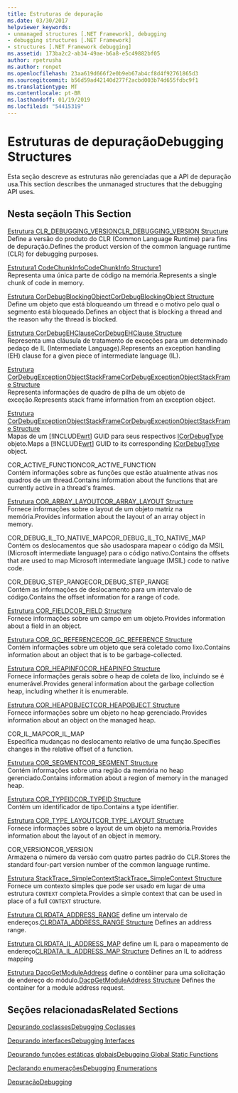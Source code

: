 ```yaml
---
title: Estruturas de depuração
ms.date: 03/30/2017
helpviewer_keywords:
- unmanaged structures [.NET Framework], debugging
- debugging structures [.NET Framework]
- structures [.NET Framework debugging]
ms.assetid: 173ba2c2-ab34-49ae-b6a8-e5c49882bf05
author: rpetrusha
ms.author: ronpet
ms.openlocfilehash: 23aa619d666f2e0b9eb67ab4cf8d4f92761865d3
ms.sourcegitcommit: b56d59ad42140d277f2acbd003b74d655fdbc9f1
ms.translationtype: MT
ms.contentlocale: pt-BR
ms.lasthandoff: 01/19/2019
ms.locfileid: "54415319"
---
```

# <a name="debugging-structures"></a><span data-ttu-id="96752-102">Estruturas de depuração</span><span class="sxs-lookup"><span data-stu-id="96752-102">Debugging Structures</span></span>
<span data-ttu-id="96752-103">Esta seção descreve as estruturas não gerenciadas que a API de depuração usa.</span><span class="sxs-lookup"><span data-stu-id="96752-103">This section describes the unmanaged structures that the debugging API uses.</span></span>  
  
## <a name="in-this-section"></a><span data-ttu-id="96752-104">Nesta seção</span><span class="sxs-lookup"><span data-stu-id="96752-104">In This Section</span></span>  
 [<span data-ttu-id="96752-105">Estrutura CLR_DEBUGGING_VERSION</span><span class="sxs-lookup"><span data-stu-id="96752-105">CLR_DEBUGGING_VERSION Structure</span></span>](../../../../docs/framework/unmanaged-api/debugging/clr-debugging-version-structure.md)  
 <span data-ttu-id="96752-106">Define a versão do produto do CLR (Common Language Runtime) para fins de depuração.</span><span class="sxs-lookup"><span data-stu-id="96752-106">Defines the product version of the common language runtime (CLR) for debugging purposes.</span></span>  
  
 [<span data-ttu-id="96752-107">Estrutura1 CodeChunkInfo</span><span class="sxs-lookup"><span data-stu-id="96752-107">CodeChunkInfo Structure1</span></span>](../../../../docs/framework/unmanaged-api/debugging/codechunkinfo-structure.md)  
 <span data-ttu-id="96752-108">Representa uma única parte de código na memória.</span><span class="sxs-lookup"><span data-stu-id="96752-108">Represents a single chunk of code in memory.</span></span>  
  
 [<span data-ttu-id="96752-109">Estrutura CorDebugBlockingObject</span><span class="sxs-lookup"><span data-stu-id="96752-109">CorDebugBlockingObject Structure</span></span>](../../../../docs/framework/unmanaged-api/debugging/cordebugblockingobject-structure.md)  
 <span data-ttu-id="96752-110">Define um objeto que está bloqueando um thread e o motivo pelo qual o segmento está bloqueado.</span><span class="sxs-lookup"><span data-stu-id="96752-110">Defines an object that is blocking a thread and the reason why the thread is blocked.</span></span>  
  
 [<span data-ttu-id="96752-111">Estrutura CorDebugEHClause</span><span class="sxs-lookup"><span data-stu-id="96752-111">CorDebugEHClause Structure</span></span>](../../../../docs/framework/unmanaged-api/debugging/cordebugehclause-structure.md)  
 <span data-ttu-id="96752-112">Representa uma cláusula de tratamento de exceções para um determinado pedaço de IL (Intermediate Language).</span><span class="sxs-lookup"><span data-stu-id="96752-112">Represents an exception handling (EH) clause for a given piece of intermediate language (IL).</span></span>  
  
 [<span data-ttu-id="96752-113">Estrutura CorDebugExceptionObjectStackFrame</span><span class="sxs-lookup"><span data-stu-id="96752-113">CorDebugExceptionObjectStackFrame Structure</span></span>](../../../../docs/framework/unmanaged-api/debugging/cordebugexceptionobjectstackframe-structure.md)  
 <span data-ttu-id="96752-114">Representa informações de quadro de pilha de um objeto de exceção.</span><span class="sxs-lookup"><span data-stu-id="96752-114">Represents stack frame information from an exception object.</span></span>  
  
 [<span data-ttu-id="96752-115">Estrutura CorDebugExceptionObjectStackFrame</span><span class="sxs-lookup"><span data-stu-id="96752-115">CorDebugExceptionObjectStackFrame Structure</span></span>](../../../../docs/framework/unmanaged-api/debugging/cordebugexceptionobjectstackframe-structure.md)  
 <span data-ttu-id="96752-116">Mapas de um [!INCLUDE[wrt](../../../../includes/wrt-md.md)] GUID para seus respectivos [ICorDebugType](../../../../docs/framework/unmanaged-api/debugging/icordebugtype-interface.md) objeto.</span><span class="sxs-lookup"><span data-stu-id="96752-116">Maps a [!INCLUDE[wrt](../../../../includes/wrt-md.md)] GUID to its corresponding [ICorDebugType](../../../../docs/framework/unmanaged-api/debugging/icordebugtype-interface.md) object.</span></span>  
  
 <span data-ttu-id="96752-117">COR_ACTIVE_FUNCTION</span><span class="sxs-lookup"><span data-stu-id="96752-117">COR_ACTIVE_FUNCTION</span></span>  
 <span data-ttu-id="96752-118">Contém informações sobre as funções que estão atualmente ativas nos quadros de um thread.</span><span class="sxs-lookup"><span data-stu-id="96752-118">Contains information about the functions that are currently active in a thread's frames.</span></span>  
  
 [<span data-ttu-id="96752-119">Estrutura COR_ARRAY_LAYOUT</span><span class="sxs-lookup"><span data-stu-id="96752-119">COR_ARRAY_LAYOUT Structure</span></span>](../../../../docs/framework/unmanaged-api/debugging/cor-array-layout-structure.md)  
 <span data-ttu-id="96752-120">Fornece informações sobre o layout de um objeto matriz na memória.</span><span class="sxs-lookup"><span data-stu-id="96752-120">Provides information about the layout of an array object in memory.</span></span>  
  
 <span data-ttu-id="96752-121">COR_DEBUG_IL_TO_NATIVE_MAP</span><span class="sxs-lookup"><span data-stu-id="96752-121">COR_DEBUG_IL_TO_NATIVE_MAP</span></span>  
 <span data-ttu-id="96752-122">Contém os deslocamentos que são usados ​​para mapear o código da MSIL (Microsoft intermediate language) para o código nativo.</span><span class="sxs-lookup"><span data-stu-id="96752-122">Contains the offsets that are used to map Microsoft intermediate language (MSIL) code to native code.</span></span>  
  
 <span data-ttu-id="96752-123">COR_DEBUG_STEP_RANGE</span><span class="sxs-lookup"><span data-stu-id="96752-123">COR_DEBUG_STEP_RANGE</span></span>  
 <span data-ttu-id="96752-124">Contém as informações de deslocamento para um intervalo de código.</span><span class="sxs-lookup"><span data-stu-id="96752-124">Contains the offset information for a range of code.</span></span>  
  
 [<span data-ttu-id="96752-125">Estrutura COR_FIELD</span><span class="sxs-lookup"><span data-stu-id="96752-125">COR_FIELD Structure</span></span>](../../../../docs/framework/unmanaged-api/debugging/cor-field-structure.md)  
 <span data-ttu-id="96752-126">Fornece informações sobre um campo em um objeto.</span><span class="sxs-lookup"><span data-stu-id="96752-126">Provides information about a field in an object.</span></span>  
  
 [<span data-ttu-id="96752-127">Estrutura COR_GC_REFERENCE</span><span class="sxs-lookup"><span data-stu-id="96752-127">COR_GC_REFERENCE Structure</span></span>](../../../../docs/framework/unmanaged-api/debugging/cor-gc-reference-structure.md)  
 <span data-ttu-id="96752-128">Contém informações sobre um objeto que será coletado como lixo.</span><span class="sxs-lookup"><span data-stu-id="96752-128">Contains information about an object that is to be garbage-collected.</span></span>  
  
 [<span data-ttu-id="96752-129">Estrutura COR_HEAPINFO</span><span class="sxs-lookup"><span data-stu-id="96752-129">COR_HEAPINFO Structure</span></span>](../../../../docs/framework/unmanaged-api/debugging/cor-heapinfo-structure.md)  
 <span data-ttu-id="96752-130">Fornece informações gerais sobre o heap de coleta de lixo, incluindo se é enumerável.</span><span class="sxs-lookup"><span data-stu-id="96752-130">Provides general information about the garbage collection heap, including whether it is enumerable.</span></span>  
  
 [<span data-ttu-id="96752-131">Estrutura COR_HEAPOBJECT</span><span class="sxs-lookup"><span data-stu-id="96752-131">COR_HEAPOBJECT Structure</span></span>](../../../../docs/framework/unmanaged-api/debugging/cor-heapobject-structure.md)  
 <span data-ttu-id="96752-132">Fornece informações sobre um objeto no heap gerenciado.</span><span class="sxs-lookup"><span data-stu-id="96752-132">Provides information about an object on the managed heap.</span></span>  
  
 <span data-ttu-id="96752-133">COR_IL_MAP</span><span class="sxs-lookup"><span data-stu-id="96752-133">COR_IL_MAP</span></span>  
 <span data-ttu-id="96752-134">Especifica mudanças no deslocamento relativo de uma função.</span><span class="sxs-lookup"><span data-stu-id="96752-134">Specifies changes in the relative offset of a function.</span></span>  
  
 [<span data-ttu-id="96752-135">Estrutura COR_SEGMENT</span><span class="sxs-lookup"><span data-stu-id="96752-135">COR_SEGMENT Structure</span></span>](../../../../docs/framework/unmanaged-api/debugging/cor-segment-structure.md)  
 <span data-ttu-id="96752-136">Contém informações sobre uma região da memória no heap gerenciado.</span><span class="sxs-lookup"><span data-stu-id="96752-136">Contains information about a region of memory in the managed heap.</span></span>  
  
 [<span data-ttu-id="96752-137">Estrutura COR_TYPEID</span><span class="sxs-lookup"><span data-stu-id="96752-137">COR_TYPEID Structure</span></span>](../../../../docs/framework/unmanaged-api/debugging/cor-typeid-structure.md)  
 <span data-ttu-id="96752-138">Contém um identificador de tipo.</span><span class="sxs-lookup"><span data-stu-id="96752-138">Contains a type identifier.</span></span>  
  
 [<span data-ttu-id="96752-139">Estrutura COR_TYPE_LAYOUT</span><span class="sxs-lookup"><span data-stu-id="96752-139">COR_TYPE_LAYOUT Structure</span></span>](../../../../docs/framework/unmanaged-api/debugging/cor-type-layout-structure.md)  
 <span data-ttu-id="96752-140">Fornece informações sobre o layout de um objeto na memória.</span><span class="sxs-lookup"><span data-stu-id="96752-140">Provides information about the layout of an object in memory.</span></span>  
  
 <span data-ttu-id="96752-141">COR_VERSION</span><span class="sxs-lookup"><span data-stu-id="96752-141">COR_VERSION</span></span>  
 <span data-ttu-id="96752-142">Armazena o número da versão com quatro partes padrão do CLR.</span><span class="sxs-lookup"><span data-stu-id="96752-142">Stores the standard four-part version number of the common language runtime.</span></span>  
  
 [<span data-ttu-id="96752-143">Estrutura StackTrace_SimpleContext</span><span class="sxs-lookup"><span data-stu-id="96752-143">StackTrace_SimpleContext Structure</span></span>](../../../../docs/framework/unmanaged-api/debugging/stacktrace-simplecontext-structure.md)  
 <span data-ttu-id="96752-144">Fornece um contexto simples que pode ser usado em lugar de uma estrutura `CONTEXT` completa.</span><span class="sxs-lookup"><span data-stu-id="96752-144">Provides a simple context that can be used in place of a full `CONTEXT` structure.</span></span>

 <span data-ttu-id="96752-145">[Estrutura CLRDATA_ADDRESS_RANGE](../../../../docs/framework/unmanaged-api/debugging/clrdata-address-range-structure.md) define um intervalo de endereços.</span><span class="sxs-lookup"><span data-stu-id="96752-145">[CLRDATA_ADDRESS_RANGE Structure](../../../../docs/framework/unmanaged-api/debugging/clrdata-address-range-structure.md) Defines an address range.</span></span>
 
 <span data-ttu-id="96752-146">[Estrutura CLRDATA_IL_ADDRESS_MAP](../../../../docs/framework/unmanaged-api/debugging/clrdata-il-address-map-structure.md) define um IL para o mapeamento de endereço</span><span class="sxs-lookup"><span data-stu-id="96752-146">[CLRDATA_IL_ADDRESS_MAP Structure](../../../../docs/framework/unmanaged-api/debugging/clrdata-il-address-map-structure.md) Defines an IL to address mapping</span></span>
 
 <span data-ttu-id="96752-147">[Estrutura DacpGetModuleAddress](../../../../docs/framework/unmanaged-api/debugging/dacpgetmoduleaddress-structure.md) define o contêiner para uma solicitação de endereço do módulo.</span><span class="sxs-lookup"><span data-stu-id="96752-147">[DacpGetModuleAddress Structure](../../../../docs/framework/unmanaged-api/debugging/dacpgetmoduleaddress-structure.md) Defines the container for a module address request.</span></span>

  
## <a name="related-sections"></a><span data-ttu-id="96752-148">Seções relacionadas</span><span class="sxs-lookup"><span data-stu-id="96752-148">Related Sections</span></span>  
 [<span data-ttu-id="96752-149">Depurando coclasses</span><span class="sxs-lookup"><span data-stu-id="96752-149">Debugging Coclasses</span></span>](../../../../docs/framework/unmanaged-api/debugging/debugging-coclasses.md)  
  
 [<span data-ttu-id="96752-150">Depurando interfaces</span><span class="sxs-lookup"><span data-stu-id="96752-150">Debugging Interfaces</span></span>](../../../../docs/framework/unmanaged-api/debugging/debugging-interfaces.md)  
  
 [<span data-ttu-id="96752-151">Depurando funções estáticas globais</span><span class="sxs-lookup"><span data-stu-id="96752-151">Debugging Global Static Functions</span></span>](../../../../docs/framework/unmanaged-api/debugging/debugging-global-static-functions.md)  
  
 [<span data-ttu-id="96752-152">Declarando enumerações</span><span class="sxs-lookup"><span data-stu-id="96752-152">Debugging Enumerations</span></span>](../../../../docs/framework/unmanaged-api/debugging/debugging-enumerations.md)  
  
 [<span data-ttu-id="96752-153">Depuração</span><span class="sxs-lookup"><span data-stu-id="96752-153">Debugging</span></span>](../../../../docs/framework/unmanaged-api/debugging/index.md)
